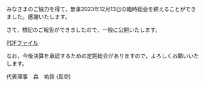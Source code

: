 
みなさまのご協力を得て，無事2023年12月13日の臨時総会を終えることができました。感謝いたします。

さて，標記のご報告ができましたので，一般に公開いたします。

[PDFファイル](/assets/pdf/rinjisokai-20231213-report.pdf)

なお，今後決算を承認するための定期総会がありますので，よろしくお願いいたします。

代表理事　森　祐佳 (真空)
